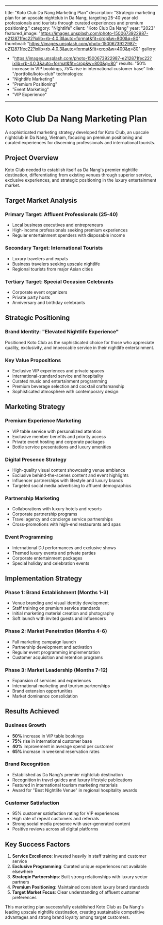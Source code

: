 
---
title: "Koto Club Da Nang Marketing Plan"
description: "Strategic marketing plan for an upscale nightclub in Da Nang, targeting 25-40 year old professionals and tourists through curated experiences and premium positioning."
category: "Nightlife"
client: "Koto Club Da Nang"
year: "2023"
featured_image: "https://images.unsplash.com/photo-1500673922987-e212871fec22?ixlib=rb-4.0.3&auto=format&fit=crop&w=800&q=80"
thumbnail: "https://images.unsplash.com/photo-1500673922987-e212871fec22?ixlib=rb-4.0.3&auto=format&fit=crop&w=400&q=80"
gallery:
  - "https://images.unsplash.com/photo-1500673922987-e212871fec22?ixlib=rb-4.0.3&auto=format&fit=crop&w=800&q=80"
results: "50% increase in VIP bookings, 75% rise in international customer base"
link: "/portfolio/koto-club"
technologies:
  - "Nightlife Marketing"
  - "Premium Positioning"
  - "Event Marketing"
  - "VIP Experience"
---

# Koto Club Da Nang Marketing Plan

A sophisticated marketing strategy developed for Koto Club, an upscale nightclub in Da Nang, Vietnam, focusing on premium positioning and curated experiences for discerning professionals and international tourists.

## Project Overview

Koto Club needed to establish itself as Da Nang's premier nightlife destination, differentiating from existing venues through superior service, exclusive experiences, and strategic positioning in the luxury entertainment market.

## Target Market Analysis

### Primary Target: Affluent Professionals (25-40)
- Local business executives and entrepreneurs
- High-income professionals seeking premium experiences
- Regular entertainment spenders with disposable income

### Secondary Target: International Tourists
- Luxury travelers and expats
- Business travelers seeking upscale nightlife
- Regional tourists from major Asian cities

### Tertiary Target: Special Occasion Celebrants
- Corporate event organizers
- Private party hosts
- Anniversary and birthday celebrants

## Strategic Positioning

### Brand Identity: "Elevated Nightlife Experience"
Positioned Koto Club as the sophisticated choice for those who appreciate quality, exclusivity, and impeccable service in their nightlife entertainment.

### Key Value Propositions
- Exclusive VIP experiences and private spaces
- International-standard service and hospitality
- Curated music and entertainment programming
- Premium beverage selection and cocktail craftsmanship
- Sophisticated atmosphere with contemporary design

## Marketing Strategy

### Premium Experience Marketing
- VIP table service with personalized attention
- Exclusive member benefits and priority access
- Private event hosting and corporate packages
- Bottle service presentations and luxury amenities

### Digital Presence Strategy
- High-quality visual content showcasing venue ambiance
- Exclusive behind-the-scenes content and event highlights
- Influencer partnerships with lifestyle and luxury brands
- Targeted social media advertising to affluent demographics

### Partnership Marketing
- Collaborations with luxury hotels and resorts
- Corporate partnership programs
- Travel agency and concierge service partnerships
- Cross-promotions with high-end restaurants and spas

### Event Programming
- International DJ performances and exclusive shows
- Themed luxury events and private parties
- Corporate entertainment packages
- Special holiday and celebration events

## Implementation Strategy

### Phase 1: Brand Establishment (Months 1-3)
- Venue branding and visual identity development
- Staff training on premium service standards
- Initial marketing material creation and photography
- Soft launch with invited guests and influencers

### Phase 2: Market Penetration (Months 4-6)
- Full marketing campaign launch
- Partnership development and activation
- Regular event programming implementation
- Customer acquisition and retention programs

### Phase 3: Market Leadership (Months 7-12)
- Expansion of services and experiences
- International marketing and tourism partnerships
- Brand extension opportunities
- Market dominance consolidation

## Results Achieved

### Business Growth
- **50%** increase in VIP table bookings
- **75%** rise in international customer base
- **40%** improvement in average spend per customer
- **65%** increase in weekend reservation rates

### Brand Recognition
- Established as Da Nang's premier nightclub destination
- Recognition in travel guides and luxury lifestyle publications
- Featured in international tourism marketing materials
- Award for "Best Nightlife Venue" in regional hospitality awards

### Customer Satisfaction
- 95% customer satisfaction rating for VIP experiences
- High rate of repeat customers and referrals
- Strong social media presence with user-generated content
- Positive reviews across all digital platforms

## Key Success Factors

1. **Service Excellence**: Invested heavily in staff training and customer service
2. **Exclusive Programming**: Curated unique experiences not available elsewhere
3. **Strategic Partnerships**: Built strong relationships with luxury sector partners
4. **Premium Positioning**: Maintained consistent luxury brand standards
5. **Target Market Focus**: Clear understanding of affluent customer preferences

This marketing plan successfully established Koto Club as Da Nang's leading upscale nightlife destination, creating sustainable competitive advantages and strong brand loyalty among target customers.
